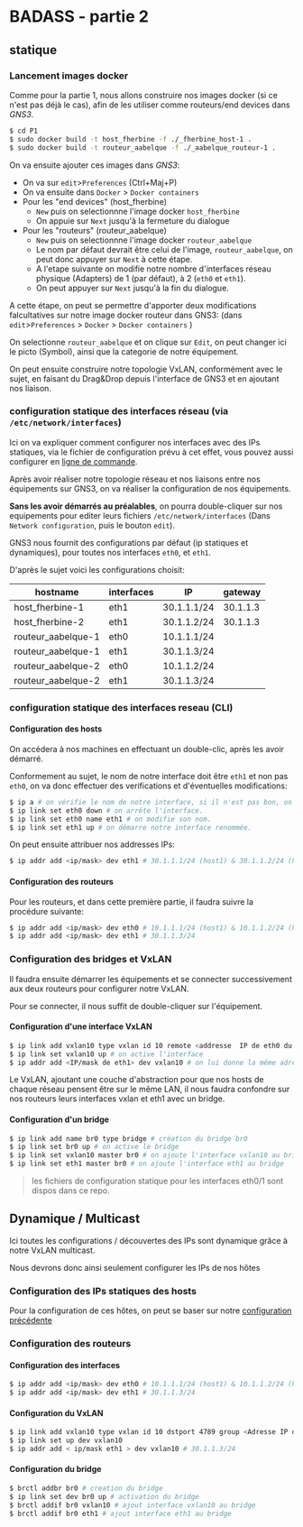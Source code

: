 # BADASS - partie 2
## statique

### Lancement images docker

Comme pour la partie 1, nous allons construire nos images docker (si ce n'est pas déjà le cas), afin de les utiliser comme routeurs/end devices dans _GNS3_.

```sh
$ cd P1
$ sudo docker build -t host_fherbine -f ./_fherbine_host-1 .
$ sudo docker build -t routeur_aabelque -f ./_aabelque_routeur-1 .
```

On va ensuite ajouter ces images dans _GNS3_:
- On va sur `edit`>`Preferences` (Ctrl+Maj+P)
- On va ensuite dans `Docker` > `Docker containers`
- Pour les "end devices" (host_fherbine)
    - `New` puis on selectionnne l'image docker `host_fherbine`
    - On appuie sur `Next` jusqu'à la fermeture du dialogue
- Pour les "routeurs" (routeur_aabelque)
    - `New` puis on selectionnne l'image docker `routeur_aabelque`
    - Le nom par défaut devrait être celui de l'image, `routeur_aabelque`, on peut donc appuyer sur `Next` à cette étape.
    - A l'etape suivante on modifie notre nombre d'interfaces réseau physique (Adapters) de 1 (par défaut), à 2 (`eth0` et `eth1`).
    - On peut appuyer sur `Next` jusqu'à la fin du dialogue.

A cette étape, on peut se permettre d'apporter deux modifications falcultatives sur notre image docker routeur dans GNS3:
(dans `edit`>`Preferences` > `Docker` > `Docker containers` )

On selectionne `routeur_aabelque` et on clique sur `Edit`, on peut changer ici le picto (Symbol), ainsi que la categorie de notre  équipement.

On peut ensuite construire notre topologie VxLAN, conformément avec le sujet, en faisant du Drag&Drop depuis l'interface de GNS3 et en ajoutant nos liaison.

### configuration statique des interfaces réseau (via `/etc/network/interfaces`)

Ici on va expliquer comment configurer nos interfaces avec des IPs statiques, via le fichier de configuration prévu à cet effet, vous pouvez aussi configurer en [ligne de commande](#configuration-statique-des-interfaces-reseau-cli).

Après avoir réaliser notre topologie réseau et nos liaisons entre nos équipements sur GNS3, on va réaliser la configuration de nos équipements.

**Sans les avoir démarrés au préalables**, on pourra double-cliquer sur nos equipements pour editer leurs fichiers `/etc/network/interfaces` (Dans `Network configuration`, puis le bouton `edit`).

GNS3 nous fournit des configurations par défaut (ip statiques et dynamiques), pour toutes nos interfaces `eth0`, et `eth1`.

D'après le sujet voici les configurations choisit:

|      hostname      | interfaces |     IP      | gateway  |
|--------------------|------------|-------------|----------|
|   host_fherbine-1  |    eth1    | 30.1.1.1/24 | 30.1.1.3 |
|   host_fherbine-2  |    eth1    | 30.1.1.2/24 | 30.1.1.3 |
| routeur_aabelque-1 |    eth0    | 10.1.1.1/24 |          |
| routeur_aabelque-1 |    eth1    | 30.1.1.3/24 |          |
| routeur_aabelque-2 |    eth0    | 10.1.1.2/24 |          |
| routeur_aabelque-2 |    eth1    | 30.1.1.3/24 |          |

### configuration statique des interfaces reseau (CLI)

#### Configuration des hosts

On accédera à nos machines en effectuant un double-clic, après les avoir démarré.

Conformement au sujet, le nom de notre interface doit être `eth1` et non pas `eth0`, on va donc effectuer des verifications et d'éventuelles modifications:

```sh
$ ip a # on vérifie le nom de notre interface, si il n'est pas bon, on lance les commandes suivantes.
$ ip link set eth0 down # on arrête l'interface.
$ ip link set eth0 name eth1 # on modifie son nom.
$ ip link set eth1 up # on démarre notre interface renommée.
```

On peut ensuite attribuer nos addresses IPs:

```sh
$ ip addr add <ip/mask> dev eth1 # 30.1.1.1/24 (host1) & 30.1.1.2/24 (host2)

```

#### Configuration des routeurs

Pour les routeurs, et dans cette première partie, il faudra suivre la procédure suivante:

```sh
$ ip addr add <ip/mask> dev eth0 # 10.1.1.1/24 (host1) & 10.1.1.2/24 (host2)
$ ip addr add <ip/mask> dev eth1 # 30.1.1.3/24
```

### Configuration des bridges et VxLAN

Il faudra ensuite démarrer les équipements et se connecter successivement aux deux routeurs pour configurer notre VxLAN.

Pour se connecter, il nous suffit de double-cliquer sur l'équipement.

#### Configuration d'une interface VxLAN

```sh
$ ip link add vxlan10 type vxlan id 10 remote <addresse  IP de eth0 du routeur opposé> dstport 4789 dev eth0 # Ajout d'une interface VxLAN avec pour id 10, transitant par `eth0`, vers l'adresse IP précisé.
$ ip link set vxlan10 up # on active l'interface
$ ip addr add <IP/mask de eth1> dev vxlan10 # on lui donne la même adresse IP que eth1
```

Le VxLAN, ajoutant une couche d'abstraction pour que nos hosts de chaque réseau pensent être sur le même LAN, il nous faudra confondre sur nos routeurs leurs interfaces vxlan et eth1 avec un bridge.

#### Configuration d'un bridge

```sh
$ ip link add name br0 type bridge # création du bridge br0
$ ip link set br0 up # on active le bridge
$ ip link set vxlan10 master br0 # on ajoute l'interface vxlan10 au bridge
$ ip link set eth1 master br0 # on ajoute l'interface eth1 au bridge
```

> les fichiers de configuration statique pour les interfaces eth0/1 sont dispos dans ce repo.

## Dynamique / Multicast

Ici toutes les configurations / découvertes des IPs sont dynamique grâce à notre VxLAN multicast.

Nous devrons donc ainsi seulement configurer les IPs de nos hôtes

### Configuration des IPs statiques des hosts

Pour la configuration de ces hôtes, on peut se baser sur notre [configuration précédente](#configuration-des-hosts)

### Configuration des routeurs

#### Configuration des interfaces

```sh
$ ip addr add <ip/mask> dev eth0 # 10.1.1.1/24 (host1) & 10.1.1.2/24 (host2)
$ ip addr add <ip/mask> dev eth1 # 30.1.1.3/24
```

#### Configuration du VxLAN

```sh
$ ip link add vxlan10 type vxlan id 10 dstport 4789 group <Adresse IP du groupe> dev eth0 ttl auto # 239.1.1.1 dans le sujet
$ ip link set up dev vxlan10
$ ip addr add < ip/mask eth1 > dev vxlan10 # 30.1.1.3/24
```

#### Configuration du bridge

```sh
$ brctl addbr br0 # creation du bridge
$ ip link set dev br0 up # activation du bridge
$ brctl addif br0 vxlan10 # ajout interface vxlan10 au bridge
$ brctl addif br0 eth1 # ajout interface eth1 au bridge
```
